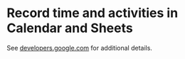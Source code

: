 # Record time and activities in Calendar and Sheets

See [developers.google.com](https://developers.google.com/apps-script/samples/automations/calendar-timesheet) for additional details.
